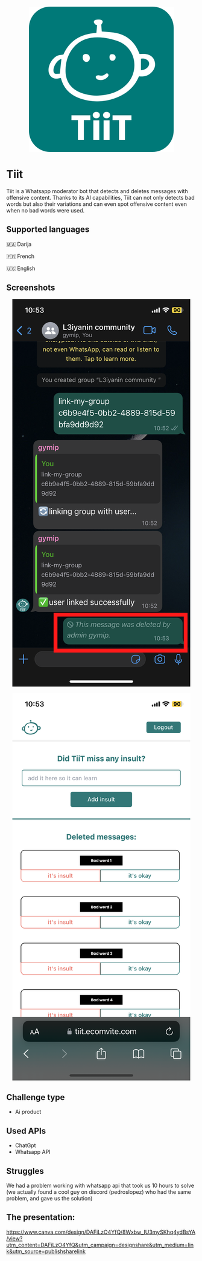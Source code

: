 <p align="center">
  <img src="https://github.com/L3iyanin/tiit/blob/main/tiit.svg" />
</p>

# Tiit 
Tiit is a Whatsapp moderator bot that detects and deletes messages with offensive content. Thanks to its AI capabilities, Tiit can not only detects bad words but also their variations and can even spot offensive content even when no bad words were used.

## Supported languages
🇲🇦 Darija

🇫🇷 French

🇺🇸 English

## Screenshots

<p align="center">
  <img src="https://github.com/L3iyanin/tiit/blob/main/screens-shots/screen1.png" />
</p>

<p align="center">
  <img src="https://github.com/L3iyanin/tiit/blob/main/screens-shots/screen2.png" />
</p>



## Challenge type
- Ai product

## Used APIs
- ChatGpt
- Whatsapp API

## Struggles
We had a problem working with whatsapp api that took us 10 hours to solve (we actually found a cool guy on discord (pedroslopez) who had the same problem, and gave us the solution)

## The presentation:
https://www.canva.com/design/DAFiLzO4YfQ/8Wxbw_IU3mySKhq4ydBsYA/view?utm_content=DAFiLzO4YfQ&utm_campaign=designshare&utm_medium=link&utm_source=publishsharelink
